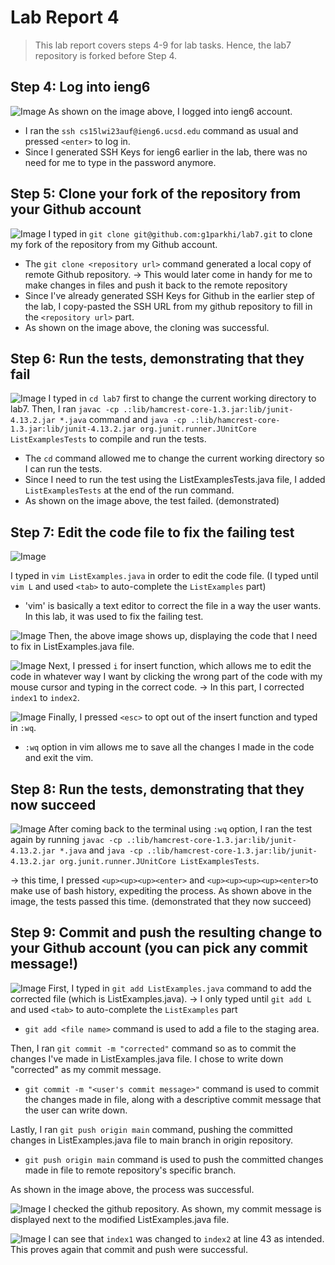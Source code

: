 # Lab Report 4

> This lab report covers steps 4-9 for lab tasks.
> Hence, the lab7 repository is forked before Step 4. 

## Step 4: Log into ieng6

![Image](41.png)
As shown on the image above, I logged into ieng6 account.

* I ran the `ssh cs15lwi23auf@ieng6.ucsd.edu` command as usual and pressed `<enter>` to log in.
* Since I generated SSH Keys for ieng6 earlier in the lab, there was no need for me to type in the password anymore.


## Step 5: Clone your fork of the repository from your Github account

![Image](44444.png)
I typed in `git clone git@github.com:g1parkhi/lab7.git` to clone my fork of the repository from my Github account.

* The `git clone <repository url>` command generated a local copy of remote Github repository.
  -> This would later come in handy for me to make changes in files and push it back to the remote repository
* Since I've already generated SSH Keys for Github in the earlier step of the lab, I copy-pasted the SSH URL from my github repository
  to fill in the `<repository url>` part.
* As shown on the image above, the cloning was successful.


## Step 6: Run the tests, demonstrating that they fail

![Image](43.png)
I typed in `cd lab7` first to change the current working directory to lab7.
Then, I ran `javac -cp .:lib/hamcrest-core-1.3.jar:lib/junit-4.13.2.jar *.java` command and 
`java -cp .:lib/hamcrest-core-1.3.jar:lib/junit-4.13.2.jar org.junit.runner.JUnitCore ListExamplesTests`
to compile and run the tests.

* The `cd` command allowed me to change the current working directory so I can run the tests.
* Since I need to run the test using the ListExamplesTests.java file, I added `ListExamplesTests` at the end of the run command.
* As shown on the image above, the test failed. (demonstrated)


## Step 7: Edit the code file to fix the failing test

![Image](44.png)

I typed in `vim ListExamples.java` in order to edit the code file.
(I typed until `vim L` and used `<tab>` to auto-complete the `ListExamples` part)

* 'vim' is basically a text editor to correct the file in a way the user wants. In this lab, it was used to fix the failing test. 

![Image](45.png)
Then, the above image shows up, displaying the code that I need to fix in ListExamples.java file.

![Image](46.png)
Next, I pressed `i` for insert function, which allows me to edit the code in whatever way I want by clicking the wrong part of the
code with my mouse cursor and typing in the correct code.
-> In this part, I corrected `index1` to `index2`. 

![Image](47.png)
Finally, I pressed `<esc>` to opt out of the insert function and typed in `:wq`.

* `:wq` option in vim allows me to save all the changes I made in the code and exit the vim.


## Step 8: Run the tests, demonstrating that they now succeed

![Image](48.png)
After coming back to the terminal using `:wq` option, 
I ran the test again by running `javac -cp .:lib/hamcrest-core-1.3.jar:lib/junit-4.13.2.jar *.java` 
and `java -cp .:lib/hamcrest-core-1.3.jar:lib/junit-4.13.2.jar org.junit.runner.JUnitCore ListExamplesTests`.

-> this time, I pressed `<up><up><up><enter>` and `<up><up><up><up><enter>`to make use of bash history, expediting the process.
As shown above in the image, the tests passed this time. (demonstrated that they now succeed)


## Step 9: Commit and push the resulting change to your Github account (you can pick any commit message!)

![Image](49.png)
First, I typed in `git add ListExamples.java` command to add the corrected file (which is ListExamples.java).
-> I only typed until `git add L` and used `<tab>` to auto-complete the `ListExamples` part

* `git add <file name>` command is used to add a file to the staging area.

Then, I ran `git commit -m "corrected"` command so as to commit the changes I've made in ListExamples.java file.
I chose to write down "corrected" as my commit message.

* `git commit -m "<user's commit message>"` command is used to commit the changes made in file, along with a 
  descriptive commit message that the user can write down.

Lastly, I ran `git push origin main` command, pushing the committed changes in ListExamples.java file to main branch
in origin repository.

* `git push origin main` command is used to push the committed changes made in file to remote repository's specific branch.

As shown in the image above, the process was successful.

![Image](410.png)
I checked the github repository. As shown, my commit message is displayed next to the modified ListExamples.java file.

![Image](411.png)
I can see that `index1` was changed to `index2` at line 43 as intended. This proves again that commit and push were successful.


